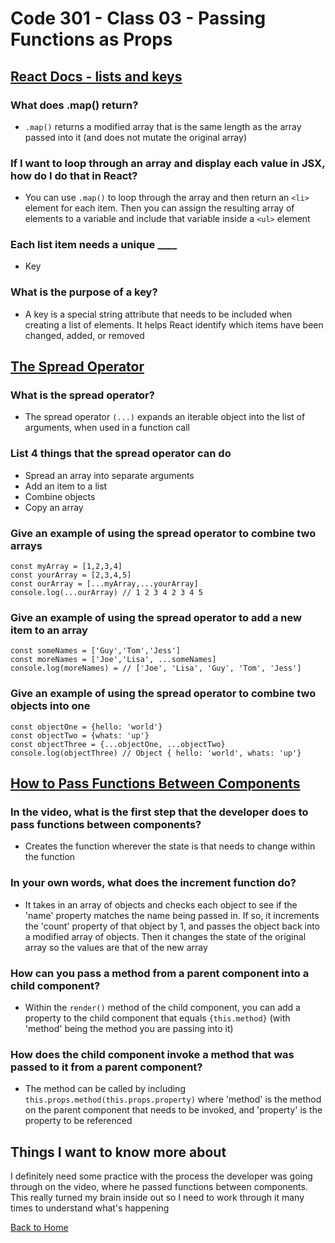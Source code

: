 # Code 301 - Class 03 - Passing Functions as Props

## [React Docs - lists and keys](https://reactjs.org/docs/lists-and-keys.html)

### What does .map() return?

- `.map()` returns a modified array that is the same length as the array passed into it (and does not mutate the original array)

### If I want to loop through an array and display each value in JSX, how do I do that in React?

- You can use `.map()` to loop through the array and then return an `<li>` element for each item. Then you can assign the resulting array of elements to a variable and include that variable inside a `<ul>` element

### Each list item needs a unique ____

- Key

### What is the purpose of a key?

- A key is a special string attribute that needs to be included when creating a list of elements. It helps React identify which items have been changed, added, or removed

## [The Spread Operator](https://medium.com/coding-at-dawn/how-to-use-the-spread-operator-in-javascript-b9e4a8b06fab)

### What is the spread operator?

- The spread operator `(...)` expands an iterable object into the list of arguments, when used in a function call

### List 4 things that the spread operator can do

- Spread an array into separate arguments
- Add an item to a list
- Combine objects
- Copy an array

### Give an example of using the spread operator to combine two arrays

```
const myArray = [1,2,3,4]
const yourArray = [2,3,4,5]
const ourArray = [...myArray,...yourArray]
console.log(...ourArray) // 1 2 3 4 2 3 4 5
```

### Give an example of using the spread operator to add a new item to an array

```
const someNames = ['Guy','Tom','Jess']
const moreNames = ['Joe','Lisa', ...someNames]
console.log(moreNames) = // ['Joe', 'Lisa', 'Guy', 'Tom', 'Jess']
```

### Give an example of using the spread operator to combine two objects into one

```
const objectOne = {hello: 'world'}
const objectTwo = {whats: 'up'}
const objectThree = {...objectOne, ...objectTwo}
console.log(objectThree) // Object { hello: 'world', whats: 'up'}
```

## [How to Pass Functions Between Components](https://www.youtube.com/watch?v=c05OL7XbwXU)

### In the video, what is the first step that the developer does to pass functions between components?

- Creates the function wherever the state is that needs to change within the function

### In your own words, what does the increment function do?

- It takes in an array of objects and checks each object to see if the 'name' property matches the name being passed in. If so, it increments the 'count' property of that object by 1, and passes the object back into a modified array of objects. Then it changes the state of the original array so the values are that of the new array

### How can you pass a method from a parent component into a child component?

- Within the `render()` method of the child component, you can add a property to the child component that equals `{this.method}` (with 'method' being the method you are passing into it)

### How does the child component invoke a method that was passed to it from a parent component?

- The method can be called by including `this.props.method(this.props.property)` where 'method' is the method on the parent component that needs to be invoked, and 'property' is the property to be referenced

## Things I want to know more about

I definitely need some practice with the process the developer was going through on the video, where he passed functions between components. This really turned my brain inside out so I need to work through it many times to understand what's happening

[Back to Home](../README.md)
